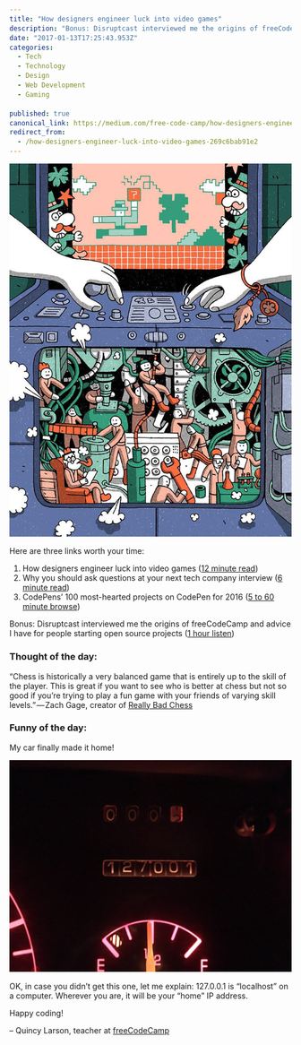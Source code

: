 ```yaml
---
title: "How designers engineer luck into video games"
description: "Bonus: Disruptcast interviewed me the origins of freeCodeCamp and advice I have for people starting open source projects (1 hour listen) “Chess is historically a very balanced game that is entirely…"
date: "2017-01-13T17:25:43.953Z"
categories: 
  - Tech
  - Technology
  - Design
  - Web Development
  - Gaming

published: true
canonical_link: https://medium.com/free-code-camp/how-designers-engineer-luck-into-video-games-269c6bab91e2
redirect_from:
  - /how-designers-engineer-luck-into-video-games-269c6bab91e2
---
```


![Illustration by Wren McDonald with [Nautilus](http://nautil.us/issue/44/luck/how-designers-engineer-luck-into-video-games)](./asset-1.jpeg)

Here are three links worth your time:

1.  How designers engineer luck into video games ([12 minute read](http://bit.ly/2ikWna4))
2.  Why you should ask questions at your next tech company interview ([6 minute read](http://bit.ly/2jMG0TT))
3.  CodePens’ 100 most-hearted projects on CodePen for 2016 ([5 to 60 minute browse](http://bit.ly/2isDEaJ))

Bonus: Disruptcast interviewed me the origins of freeCodeCamp and advice I have for people starting open source projects ([1 hour listen](http://bit.ly/2iopyUR))

### Thought of the day:

“Chess is historically a very balanced game that is entirely up to the skill of the player. This is great if you want to see who is better at chess but not so good if you’re trying to play a fun game with your friends of varying skill levels.” — Zach Gage, creator of [Really Bad Chess](http://reallybadchess.com/)

### Funny of the day:

My car finally made it home!

![[Photo credit](http://imgur.com/cpe3GNC)](./asset-2.jpeg)

OK, in case you didn’t get this one, let me explain: 127.0.0.1 is “localhost” on a computer. Wherever you are, it will be your “home” IP address.

Happy coding!

– Quincy Larson, teacher at [freeCodeCamp](http://bit.ly/2j7Q1dN)
